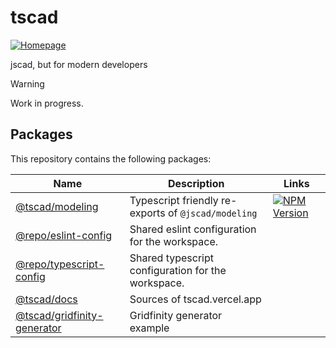 <!-- #region header -->
<!-- Generated by @toolsync/builtin/package-readme. Do not edit manually, instead run `toolsync prepare`. -->

# tscad

[![Homepage](https://img.shields.io/badge/docs-default)](https://tscad.vercel.app)

jscad, but for modern developers

<!-- #endregion header -->

> [!WARNING]
> Work in progress.

<!-- #region packages -->
<!-- Generated by @toolsync/builtin/package-readme. Do not edit manually, instead run `toolsync prepare`. -->

## Packages

This repository contains the following packages:

| Name                                                         | Description                                         | Links                                                                                                         |
| ------------------------------------------------------------ | --------------------------------------------------- | ------------------------------------------------------------------------------------------------------------- |
| [@tscad/modeling](packages/modeling)                         | Typescript friendly re-exports of `@jscad/modeling` | [![NPM Version](https://img.shields.io/npm/v/@tscad/modeling)](https://www.npmjs.com/package/@tscad/modeling) |
| [@repo/eslint-config](packages/eslint-config)                | Shared eslint configuration for the workspace.      |                                                                                                               |
| [@repo/typescript-config](packages/typescript-config)        | Shared typescript configuration for the workspace.  |                                                                                                               |
| [@tscad/docs](apps/docs)                                     | Sources of tscad.vercel.app                         |                                                                                                               |
| [@tscad/gridfinity-generator](examples/gridfinity-generator) | Gridfinity generator example                        |                                                                                                               |

<!-- #endregion packages -->
